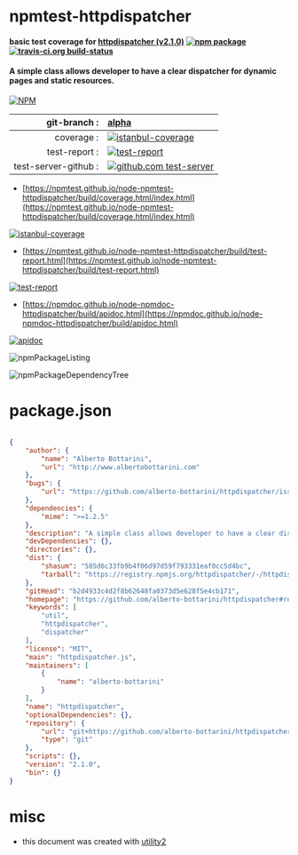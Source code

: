 # npmtest-httpdispatcher

#### basic test coverage for  [httpdispatcher (v2.1.0)](https://github.com/alberto-bottarini/httpdispatcher#readme)  [![npm package](https://img.shields.io/npm/v/npmtest-httpdispatcher.svg?style=flat-square)](https://www.npmjs.org/package/npmtest-httpdispatcher) [![travis-ci.org build-status](https://api.travis-ci.org/npmtest/node-npmtest-httpdispatcher.svg)](https://travis-ci.org/npmtest/node-npmtest-httpdispatcher)

#### A simple class allows developer to have a clear dispatcher for dynamic pages and static resources.

[![NPM](https://nodei.co/npm/httpdispatcher.png?downloads=true&downloadRank=true&stars=true)](https://www.npmjs.com/package/httpdispatcher)

| git-branch : | [alpha](https://github.com/npmtest/node-npmtest-httpdispatcher/tree/alpha)|
|--:|:--|
| coverage : | [![istanbul-coverage](https://npmtest.github.io/node-npmtest-httpdispatcher/build/coverage.badge.svg)](https://npmtest.github.io/node-npmtest-httpdispatcher/build/coverage.html/index.html)|
| test-report : | [![test-report](https://npmtest.github.io/node-npmtest-httpdispatcher/build/test-report.badge.svg)](https://npmtest.github.io/node-npmtest-httpdispatcher/build/test-report.html)|
| test-server-github : | [![github.com test-server](https://npmtest.github.io/node-npmtest-httpdispatcher/GitHub-Mark-32px.png)](https://npmtest.github.io/node-npmtest-httpdispatcher/build/app/index.html) | | build-artifacts : | [![build-artifacts](https://npmtest.github.io/node-npmtest-httpdispatcher/glyphicons_144_folder_open.png)](https://github.com/npmtest/node-npmtest-httpdispatcher/tree/gh-pages/build)|

- [https://npmtest.github.io/node-npmtest-httpdispatcher/build/coverage.html/index.html](https://npmtest.github.io/node-npmtest-httpdispatcher/build/coverage.html/index.html)

[![istanbul-coverage](https://npmtest.github.io/node-npmtest-httpdispatcher/build/screenCapture.buildCi.browser.%252Ftmp%252Fbuild%252Fcoverage.lib.html.png)](https://npmtest.github.io/node-npmtest-httpdispatcher/build/coverage.html/index.html)

- [https://npmtest.github.io/node-npmtest-httpdispatcher/build/test-report.html](https://npmtest.github.io/node-npmtest-httpdispatcher/build/test-report.html)

[![test-report](https://npmtest.github.io/node-npmtest-httpdispatcher/build/screenCapture.buildCi.browser.%252Ftmp%252Fbuild%252Ftest-report.html.png)](https://npmtest.github.io/node-npmtest-httpdispatcher/build/test-report.html)

- [https://npmdoc.github.io/node-npmdoc-httpdispatcher/build/apidoc.html](https://npmdoc.github.io/node-npmdoc-httpdispatcher/build/apidoc.html)

[![apidoc](https://npmdoc.github.io/node-npmdoc-httpdispatcher/build/screenCapture.buildCi.browser.%252Ftmp%252Fbuild%252Fapidoc.html.png)](https://npmdoc.github.io/node-npmdoc-httpdispatcher/build/apidoc.html)

![npmPackageListing](https://npmtest.github.io/node-npmtest-httpdispatcher/build/screenCapture.npmPackageListing.svg)

![npmPackageDependencyTree](https://npmtest.github.io/node-npmtest-httpdispatcher/build/screenCapture.npmPackageDependencyTree.svg)



# package.json

```json

{
    "author": {
        "name": "Alberto Bottarini",
        "url": "http://www.albertobottarini.com"
    },
    "bugs": {
        "url": "https://github.com/alberto-bottarini/httpdispatcher/issues"
    },
    "dependencies": {
        "mime": ">=1.2.5"
    },
    "description": "A simple class allows developer to have a clear dispatcher for dynamic pages and static resources.",
    "devDependencies": {},
    "directories": {},
    "dist": {
        "shasum": "585d6c33fb9b4f06d97d59f793331eaf0cc5d4bc",
        "tarball": "https://registry.npmjs.org/httpdispatcher/-/httpdispatcher-2.1.0.tgz"
    },
    "gitHead": "b2d4933c4d2f8b62648fa0373d5e628f5e4cb171",
    "homepage": "https://github.com/alberto-bottarini/httpdispatcher#readme",
    "keywords": [
        "util",
        "httpdispatcher",
        "dispatcher"
    ],
    "license": "MIT",
    "main": "httpdispatcher.js",
    "maintainers": [
        {
            "name": "alberto-bottarini"
        }
    ],
    "name": "httpdispatcher",
    "optionalDependencies": {},
    "repository": {
        "url": "git+https://github.com/alberto-bottarini/httpdispatcher.git",
        "type": "git"
    },
    "scripts": {},
    "version": "2.1.0",
    "bin": {}
}
```



# misc
- this document was created with [utility2](https://github.com/kaizhu256/node-utility2)
